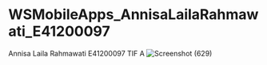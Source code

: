 # WSMobileApps_AnnisaLailaRahmawati_E41200097
Annisa Laila Rahmawati
E41200097
TIF A
![Screenshot (629)](https://user-images.githubusercontent.com/80298315/135999637-7fc2c54e-3c44-4cfa-aa2c-10176095091f.png)
